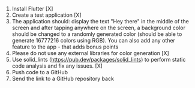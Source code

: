 1. Install Flutter [X]
2. Create a test application [X]
3. The application should: display the text "Hey there" in the middle 
of the screen and after tapping anywhere on the screen, 
a background color should be changed to a randomly generated color (should be able to generate 16777216 colors using RGB).
You can also add any other feature to the app - that adds bonus points
4. Please do not use any external libraries for color generation [X]
5. Use solid_lints (https://pub.dev/packages/solid_lints) to perform static code analysis and fix any issues. [X]
6. Push code to a GitHub
7. Send the link to a GitHub repository back
